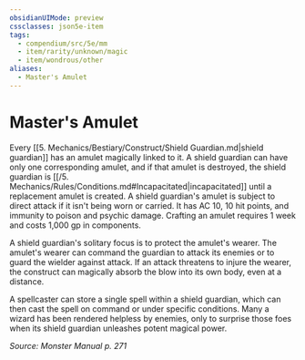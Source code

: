 ```yaml
---
obsidianUIMode: preview
cssclasses: json5e-item
tags:
  - compendium/src/5e/mm
  - item/rarity/unknown/magic
  - item/wondrous/other
aliases:
  - Master's Amulet
---
```

# Master's Amulet


Every [[5. Mechanics/Bestiary/Construct/Shield Guardian.md\|shield guardian]] has an amulet magically linked to it. A shield guardian can have only one corresponding amulet, and if that amulet is destroyed, the shield guardian is [[/5. Mechanics/Rules/Conditions.md#Incapacitated\|incapacitated]] until a replacement amulet is created. A shield guardian's amulet is subject to direct attack if it isn't being worn or carried. It has AC 10, 10 hit points, and immunity to poison and psychic damage. Crafting an amulet requires 1 week and costs 1,000 gp in components.

A shield guardian's solitary focus is to protect the amulet's wearer. The amulet's wearer can command the guardian to attack its enemies or to guard the wielder against attack. If an attack threatens to injure the wearer, the construct can magically absorb the blow into its own body, even at a distance.

A spellcaster can store a single spell within a shield guardian, which can then cast the spell on command or under specific conditions. Many a wizard has been rendered helpless by enemies, only to surprise those foes when its shield guardian unleashes potent magical power.

*Source: Monster Manual p. 271*
